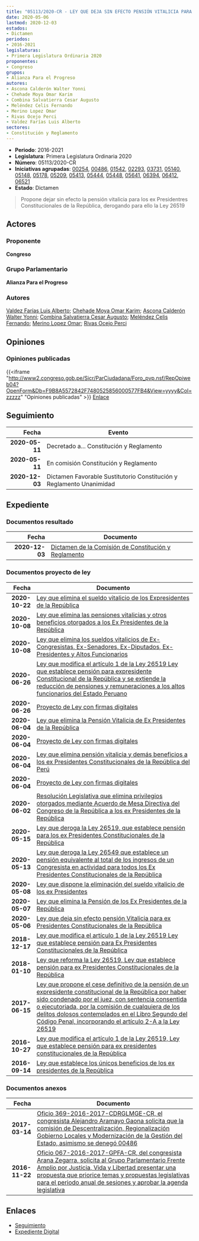 ```yaml
---
title: "05113/2020-CR - LEY QUE DEJA SIN EFECTO PENSIÓN VITALICIA PARA EX PRESIDENTES CONSTITUCIONALES DE LA REPÚBLICA"
date: 2020-05-06
lastmod: 2020-12-03
estados:
- Dictamen
periodos:
- 2016-2021
legislaturas:
- Primera Legislatura Ordinaria 2020
proponentes:
- Congreso
grupos:
- Alianza Para el Progreso
autores:
- Ascona Calderón Walter Yonni
- Chehade Moya Omar Karim
- Combina Salvatierra Cesar Augusto
- Meléndez Celis Fernando
- Merino Lopez Omar
- Rivas Ocejo Perci
- Valdez Farías Luis Alberto
sectores:
- Constitución y Reglamento
---
```

- **Periodo**: 2016-2021
- **Legislatura**: Primera Legislatura Ordinaria 2020
- **Número**: 05113/2020-CR
- **Iniciativas agrupadas**: [00254](../../00200/00254), [00486](../../00400/00486), [01542](../../01500/01542), [02293](../../02200/02293), [03731](../../03700/03731), [05140](../../05100/05140), [05148](../../05100/05148), [05178](../../05100/05178), [05209](../../05200/05209), [05413](../../05400/05413), [05444](../../05400/05444), [05448](../../05400/05448), [05641](../../05600/05641), [06394](../../06300/06394), [06412](../../06400/06412), [06521](../../06500/06521)
- **Estado**: Dictamen

> Propone dejar sin efecto la pensión vitalicia para los ex Presidentres Constitucionales de la República, derogando para ello la Ley 26519


## Actores

### Proponente

**Congreso**

### Grupo Parlamentario

**Alianza Para el Progreso**

### Autores

[Valdez Farías Luis Alberto](mailto:mailto:lvaldez@congreso.gob.pe); [Chehade Moya Omar Karim](mailto:mailto:ochehade@congreso.gob.pe); [Ascona Calderón Walter Yonni](mailto:mailto:wascona@congreso.gob.pe); [Combina Salvatierra Cesar Augusto](mailto:mailto:ccombina@congreso.gob.pe); [Meléndez Celis Fernando](mailto:mailto:fmelendez@congreso.gob.pe); [Merino Lopez Omar](mailto:mailto:omerino@congreso.gob.pe); [Rivas Ocejo Perci](mailto:mailto:privas@congreso.gob.pe)

## Opiniones

### Opiniones publicadas

{{<iframe "http://www2.congreso.gob.pe/Sicr/ParCiudadana/Foro_pvp.nsf/RepOpiweb04?OpenForm&Db=F9B8A5572842F7480525856000577FB4&View=yyyy&Col=zzzzz" "Opiniones publicadas" >}}
[Enlace](http://www2.congreso.gob.pe/Sicr/ParCiudadana/Foro_pvp.nsf/RepOpiweb04?OpenForm&Db=F9B8A5572842F7480525856000577FB4&View=yyyy&Col=zzzzz)


## Seguimiento

| Fecha | Evento |
|------:|--------|
| **2020-05-11** | Decretado a... Constitución y Reglamento |
| **2020-05-11** | En comisión Constitución y Reglamento |
| **2020-12-03** | Dictamen Favorable Sustitutorio Constitución y Reglamento Unanimidad |

## Expediente

### Documentos resultado

| Fecha | Documento |
|------:|-----------|
| **2020-12-03** | [Dictamen de la Comisión de Constitución y Reglamento](https://leyes.congreso.gob.pe/Documentos/2016_2021/Dictamenes/Proyectos_de_Ley/00254DC04MAY-20201203.pdf) |

### Documentos proyecto de ley

| Fecha | Documento |
|------:|-----------|
| **2020-10-22** | [Ley que elimina el sueldo vitalicio de los Expresidentes de la República](http://www.leyes.congreso.gob.pe/Documentos/2016_2021/Proyectos_de_Ley_y_de_Resoluciones_Legislativas/PL06521-20201022.pdf) |
| **2020-10-08** | [Ley que elimina las pensiones vitalicias y otros beneficios otorgados a los Ex Presidentes de la República](http://www.leyes.congreso.gob.pe/Documentos/2016_2021/Proyectos_de_Ley_y_de_Resoluciones_Legislativas/PL06412-20201008.pdf) |
| **2020-10-08** | [Ley que elimina los sueldos vitalicios de Ex-Congresistas, Ex-Senadores, Ex-Diputados, Ex-Presidentes y Altos Funcionarios](http://www.leyes.congreso.gob.pe/Documentos/2016_2021/Proyectos_de_Ley_y_de_Resoluciones_Legislativas/PL06394-20201008.pdf) |
| **2020-06-26** | [Ley que modifica el artículo 1 de la Ley 26519 Ley que establece pensión para expresidente Constitucional de la República y se extiende la reducción de pensiones y remuneraciones a los altos funcionarios del Estado Peruano](http://www.leyes.congreso.gob.pe/Documentos/2016_2021/Proyectos_de_Ley_y_de_Resoluciones_Legislativas/PL05641-20200626.pdf) |
| **2020-06-26** | [Proyecto de Ley con firmas digitales](http://www.leyes.congreso.gob.pe/Documentos/2016_2021/Proyectos_de_Ley_y_de_Resoluciones_Legislativas/Proyectos_Firmas_digitales/PL05641.pdf) |
| **2020-06-04** | [Ley que elimina la Pensión Vitalicia de Ex Presidentes de la República](http://www.leyes.congreso.gob.pe/Documentos/2016_2021/Proyectos_de_Ley_y_de_Resoluciones_Legislativas/PL05448-20200604.pdf) |
| **2020-06-04** | [Proyecto de Ley con firmas digitales](http://www.leyes.congreso.gob.pe/Documentos/2016_2021/Proyectos_de_Ley_y_de_Resoluciones_Legislativas/Proyectos_Firmas_digitales/PL05448.pdf) |
| **2020-06-04** | [Ley que elimina pensión vitalicia y demás beneficios a los ex Presidentes Constitucionales de la República del Perú](http://www.leyes.congreso.gob.pe/Documentos/2016_2021/Proyectos_de_Ley_y_de_Resoluciones_Legislativas/PL05444_20200604.pdf) |
| **2020-06-04** | [Proyecto de Ley con firmas digitales](http://www.leyes.congreso.gob.pe/Documentos/2016_2021/Proyectos_de_Ley_y_de_Resoluciones_Legislativas/Proyectos_Firmas_digitales/PL05444.pdf) |
| **2020-06-02** | [Resolución Legislativa que elimina privilegios otorgados mediante Acuerdo de Mesa Directiva del Congreso de la República a los ex Presidentes de la República](http://www.leyes.congreso.gob.pe/Documentos/2016_2021/Proyectos_de_Ley_y_de_Resoluciones_Legislativas/PL05413_20200602.pdf) |
| **2020-05-15** | [Ley que deroga la Ley 26519, que establece pensión para los ex Presidentes Constitucionales de la República](http://www.leyes.congreso.gob.pe/Documentos/2016_2021/Proyectos_de_Ley_y_de_Resoluciones_Legislativas/PL05209-20200515.pdf) |
| **2020-05-13** | [Ley que deroga la Ley 26549 que establece un pensión equivalente al total de los ingresos de un Congresista en actividad para todos los Ex Presidentes Constitucionales de la República](http://www.leyes.congreso.gob.pe/Documentos/2016_2021/Proyectos_de_Ley_y_de_Resoluciones_Legislativas/PL05178-20200513.pdf) |
| **2020-05-08** | [Ley que dispone la eliminación del sueldo vitalicio de los ex Presidentes](http://www.leyes.congreso.gob.pe/Documentos/2016_2021/Proyectos_de_Ley_y_de_Resoluciones_Legislativas/PL05148_20200508.pdf) |
| **2020-05-07** | [Ley que elimina la Pensión de los Ex Presidentes de la República](http://www.leyes.congreso.gob.pe/Documentos/2016_2021/Proyectos_de_Ley_y_de_Resoluciones_Legislativas/PL05140_20200507.pdf) |
| **2020-05-06** | [Ley que deja sin efecto pensión Vitalicia para ex Presidentes Constitucionales de la República](http://www.leyes.congreso.gob.pe/Documentos/2016_2021/Proyectos_de_Ley_y_de_Resoluciones_Legislativas/PL0511320200506.pdf) |
| **2018-12-17** | [Ley que modifica el artículo 1 de la Ley 26519 Ley que establece pensión para Ex Presidentes Constitucionales de la República](http://www.leyes.congreso.gob.pe/Documentos/2016_2021/Proyectos_de_Ley_y_de_Resoluciones_Legislativas/PL0373120181217.pdf) |
| **2018-01-10** | [Ley que reforma la Ley 26519, Ley que establece pensión para ex Presidentes Constitucionales de la República](http://www.leyes.congreso.gob.pe/Documentos/2016_2021/Proyectos_de_Ley_y_de_Resoluciones_Legislativas/PL0229320180110..pdf) |
| **2017-06-15** | [Ley que propone el cese definitivo de la pensión de un expresidente constitucional de la República por haber sido condenado por el juez, con sentencia consentida o ejecutoriada, por la comisión de cualquiera de los delitos dolosos contemplados en el Libro Segundo del Código Penal, incorporando el artículo 2-A a la Ley 26519](http://www.leyes.congreso.gob.pe/Documentos/2016_2021/Proyectos_de_Ley_y_de_Resoluciones_Legislativas/PL0154220170615.PDF) |
| **2016-10-27** | [Ley que modifica el artículo 1 de la Ley 26519, Ley que establece pensión para ex presidentes constitucionales de la República](http://www.leyes.congreso.gob.pe/Documentos/2016_2021/Proyectos_de_Ley_y_de_Resoluciones_Legislativas/PL0048620161027.pdf) |
| **2016-09-14** | [Ley que establece los únicos beneficios de los ex presidentes de la República](http://www.leyes.congreso.gob.pe/Documentos/2016_2021/Proyectos_de_Ley_y_de_Resoluciones_Legislativas/PL0025420160914.pdf) |

### Documentos anexos

| Fecha | Documento |
|------:|-----------|
| **2017-03-14** | [Oficio 369-2016-2017-CDRGLMGE-CR, el congresista Alejandro Aramayo Gaona solicita que la comisión de Descentralización, Regionalización Gobierno Locales y Modernización de la Gestión del Estado, asimismo se denegó 00486](http://www.leyes.congreso.gob.pe/Documentos/2016_2021/Oficios/Comisiones_Ordinarias/OF-369-2016-2017-CDRGLMGE-CR..pdf) |
| **2016-11-22** | [Oficio 067-2016-2017-GPFA-CR, del congresista Arana Zegarra, solicita al Grupo Parlamentario Frente Amplio por Justicia, Vida y Libertad presentar una propuesta que priorice temas y propuestas legislativas para el periodo anual de sesiones y aprobar la agenda legislativa](http://www.leyes.congreso.gob.pe/Documentos/2016_2021/Oficios/Grupos_Parlamentarios/OFICIO-067-2016-2017-GPFA-CR.pdf) |

## Enlaces

- [Seguimiento](http://www2.congreso.gob.pe/Sicr/TraDocEstProc/CLProLey2016.nsf/f7fff46988ca05b1052578e100829cc7/cf96e85d48975e7805258560005abceb?OpenDocument)
- [Expediente Digital](http://www2.congreso.gob.pe/Sicr/TraDocEstProc/Expvirt_2011.nsf/visbusqptramdoc1621/05113?opendocument)

